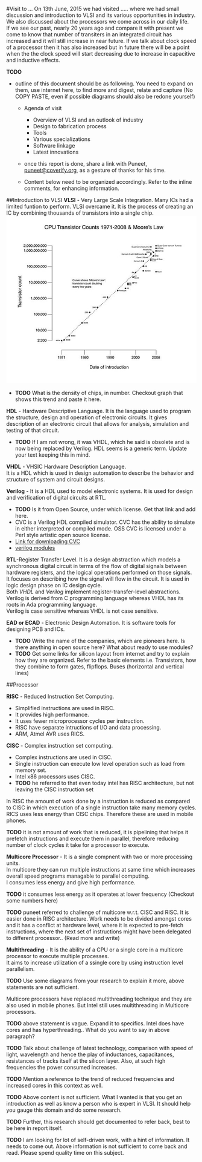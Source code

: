 #Visit to ...
On 13th June, 2015 we had visited ..... where we had small discussion and introduction to VLSI and its various opportunities in industry. We also discussed about the processors we come across in our daily life.    
If we see our past, nearly 20 years ago and compare it with present we come to know that number of transiters in an integrated circuit has increased and it will still increase in near future. If we talk about clock speed of a processor then it has also increased but in future there will be a point when the the clock speed will start decreasing due to increase in capacitive and inductive effects.

**TODO**

* outline of this document should be as following. You need to expand on them, use internet here, to find more and digest, relate and capture (No COPY PASTE, even if possible diagrams should also be redone yourself)
   * Agenda of visit
      * Overview of VLSI and an outlook of industry
      * Design to fabrication process
      * Tools
      * Various specializations
      * Software linkage
      * Latest innovations
   * once this report is done, share a link with Puneet, puneet@coverify.org, as a gesture of thanks for his time.

   * Content below need to be organized accordingly. Refer to the inline comments, for enhancing information.

##Introduction to VLSI
**VLSI** - Very Large Scale Integration. Many ICs had a limited funtion to perform. VLSI overcame it. It is the process of creating an IC by combining thousands of transistors into a single chip.  
![Moore's Law](images/slide_ite_alu_all_web-moores-law.jpg)

  * **TODO** What is the density of chips, in number. Checkout graph that shows this trend and paste it here.

**HDL** - Hardware Descriptive Language. It is the language used to program the structure, design and operation of electronic circuits. It gives description of an electronic circuit that allows for analysis, simulation and testing of that circuit.  
   * **TODO** If I am not wrong, it was VHDL, which he said is obsolete and is now being replaced by Verilog. HDL seems is a generic term. Update your text keeping this in mind.

**VHDL** - VHSIC Hardware Description Language.  
It is a HDL which is used in design automation to describe the behavior and structure of system and circuit designs.

**Verilog** - It is a HDL used to model electronic systems. It is used for design and verification of digital circuits at RTL.
   * **TODO** Is it from Open Source, under which license. Get that link and add here.
   * CVC is a Verilog HDL compiled simulator. CVC has the ability to simulate in either interpreted or compiled mode. OSS CVC is licensed under a Perl style artistic open source license.
   * [Link for downloading CVC](http://www.tachyon-da.com/)
   *  [verilog modules](http://www.asic-world.com/verilog/syntax2.html)

**RTL**-Register Transfer Level. It is a design abstraction which models a  synchronous digital circuit in terms of the flow of digital signals between hardware registers, and the logical operations performed on those signals.  
It focuses on describing how the signal will flow in the circuit. It is used in logic design phase on IC design cycle.  
Both _VHDL_ and _Verilog_ implement register-transfer-level abstractions.  
Verilog is derived from C programming language whereas VHDL has its roots in Ada programming language.  
Verilog is case sensitive whereas VHDL is not case sensitive.  



**EAD or ECAD** - Electronic Design Automation. It is software tools for designing PCB and ICs.
   * **TODO** Write the name of the companies, which are pioneers here. Is there anything in open source here? What about ready to use modules?
   * **TODO** Get some links for silicon layout from internet and try to explain how they are organized. Refer to the basic elements i.e. Transistors, how they combine to form gates, flipflops. Buses (horizontal and vertical lines)

##Processor

**RISC** - Reduced Instruction Set Computing. 
 * Simplified instructions are used in RISC.  
 * It provides high performance.  
 * It uses fewer microprocessor cycles per instruction.
 * RISC have separate intructions of I/O and data processing.
 * ARM, Atmel AVR uses RICS.

**CISC** - Complex instruction set computing.
 * Complex instructions are used in CISC.
 * Single instruction can execute low level operation such as load from memory set.
 * Intel x86 processors uses CISC.
 * **TODO** he referred to that even today intel has RISC architecture, but not leaving the CISC instruction set

In RISC the amount of work done by a instruction is reduced as compared to CISC in which execution of a single instruction take many memory cycles. RICS uses less energy than CISC chips. Therefore these are used in mobile phones.

**TODO** it is not amount of work that is reduced, it is pipelining that helps it prefetch instructions and execute them in parallel, therefore reducing number of clock cycles it take for a processor to execute.


**Multicore Processor** - It is a single compnent with two or more processing units.  
In multicore they can run multiple instructions at same time which increases overall speed programs managable to parallel computing.  
I consumes less energy and give high performance.

**TODO** it consumes less energy as it operates at lower frequency (Checkout some numbers here)

**TODO** puneet referred to challenge of multicore w.r.t. CISC and RISC. It is easier done in RISC architecture. Work needs to be divided amongst cores and it has a conflict at hardware level, where it is expected to pre-fetch instructions, where the next set of instructions might have been delegated to different processor.. (Read more and write)

**Multithreading** - 
It is the ability of a CPU or a single core in a multicore processor to execute multiple processes.  
It aims to increase utilization of a ssingle core by using instruction level parallelism.

**TODO** Use some diagrams from your research to explain it more, above statements are not sufficient.

Multicore processors have replaced multithreading technique and they are also used in mobile phones. But Intel still uses multithreading in Multicore processors.

**TODO** above statement is vague. Expand it to specifics. Intel does have cores and has hyperthreading.. What do you want to say in above paragraph?


**TODO** Talk about challenge of latest technology, comparison with speed of light, wavelength and hence the play of inductances, capacitances, resistances of tracks itself at the silicon layer. Also, at such high frequencies the power consumed increases.

**TODO** Mention a reference to the trend of reduced frequencies and increased cores in this context as well.

**TODO** Above content is not sufficient. What I wanted is that you get an introduction as well as know a person who is expert in VLSI. It should help you gauge this domain and do some research.

**TODO** Further, this research should get documented to refer back, best to be here in report itself.

**TODO** I am looking for lot of self-driven work, with a hint of information. It needs to come out. Above information is not sufficient to come back and read. Please spend quality time on this subject.
